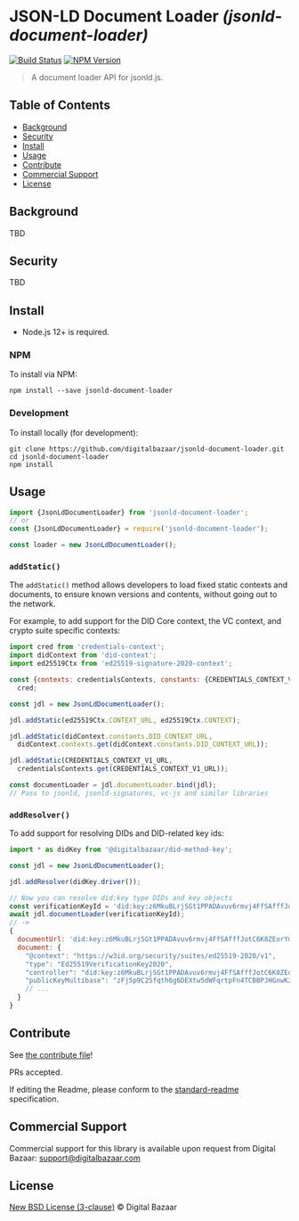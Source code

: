 # JSON-LD Document Loader _(jsonld-document-loader)_

[![Build Status](https://img.shields.io/github/workflow/status/digitalbazaar/jsonld-document-loader/Node.js%20CI)](https://github.com/digitalbazaar/jsonld-document-loader/actions?query=workflow%3A%22Node.js+CI%22)
[![NPM Version](https://img.shields.io/npm/v/jsonld-document-loader.svg)](https://npm.im/@digitalbazaar/jsonld-document-loader)

> A document loader API for jsonld.js.

## Table of Contents

- [Background](#background)
- [Security](#security)
- [Install](#install)
- [Usage](#usage)
- [Contribute](#contribute)
- [Commercial Support](#commercial-support)
- [License](#license)

## Background

TBD

## Security

TBD

## Install

- Node.js 12+ is required.

### NPM

To install via NPM:

```
npm install --save jsonld-document-loader
```

### Development

To install locally (for development):

```
git clone https://github.com/digitalbazaar/jsonld-document-loader.git
cd jsonld-document-loader
npm install
```

## Usage

```js
import {JsonLdDocumentLoader} from 'jsonld-document-loader';
// or
const {JsonLdDocumentLoader} = require('jsonld-document-loader');

const loader = new JsonLdDocumentLoader();
```

### `addStatic()`

The `addStatic()` method allows developers to load fixed static contexts and
documents, to ensure known versions and contents, without going out to the
network.

For example, to add support for the DID Core context, the VC context, and crypto 
suite specific contexts:

```js
import cred from 'credentials-context';
import didContext from 'did-context';
import ed25519Ctx from 'ed25519-signature-2020-context';

const {contexts: credentialsContexts, constants: {CREDENTIALS_CONTEXT_V1_URL}} =
  cred;

const jdl = new JsonLdDocumentLoader();

jdl.addStatic(ed25519Ctx.CONTEXT_URL, ed25519Ctx.CONTEXT);

jdl.addStatic(didContext.constants.DID_CONTEXT_URL,
  didContext.contexts.get(didContext.constants.DID_CONTEXT_URL));

jdl.addStatic(CREDENTIALS_CONTEXT_V1_URL,
  credentialsContexts.get(CREDENTIALS_CONTEXT_V1_URL));

const documentLoader = jdl.documentLoader.bind(jdl);
// Pass to jsonld, jsonld-signatures, vc-js and similar libraries
```

### `addResolver()`

To add support for resolving DIDs and DID-related key ids:

```js
import * as didKey from '@digitalbazaar/did-method-key';

const jdl = new JsonLdDocumentLoader();

jdl.addResolver(didKey.driver());

// Now you can resolve did:key type DIDs and key objects
const verificationKeyId = 'did:key:z6MkuBLrjSGt1PPADAvuv6rmvj4FfSAfffJotC6K8ZEorYmv#z6MkuBLrjSGt1PPADAvuv6rmvj4FfSAfffJotC6K8ZEorYmv';
await jdl.documentLoader(verificationKeyId);
// ->
{
  documentUrl: 'did:key:z6MkuBLrjSGt1PPADAvuv6rmvj4FfSAfffJotC6K8ZEorYmv#z6MkuBLrjSGt1PPADAvuv6rmvj4FfSAfffJotC6K8ZEorYmv',
  document: {
    "@context": "https://w3id.org/security/suites/ed25519-2020/v1",
    "type": "Ed25519VerificationKey2020",
    "controller": "did:key:z6MkuBLrjSGt1PPADAvuv6rmvj4FfSAfffJotC6K8ZEorYmv",
    "publicKeyMultibase": "zFj5p9C2Sfqth6g6DEXtw5dWFqrtpFn4TCBBPJHGnwKzY",
    // ...
  }
}
```

## Contribute

See [the contribute file](https://github.com/digitalbazaar/bedrock/blob/master/CONTRIBUTING.md)!

PRs accepted.

If editing the Readme, please conform to the
[standard-readme](https://github.com/RichardLitt/standard-readme) specification.

## Commercial Support

Commercial support for this library is available upon request from
Digital Bazaar: support@digitalbazaar.com

## License

[New BSD License (3-clause)](LICENSE) © Digital Bazaar
